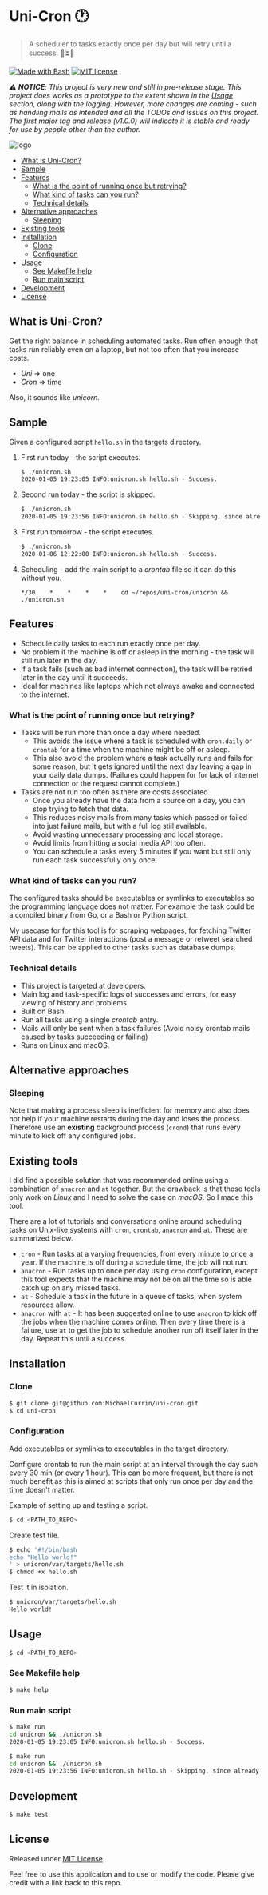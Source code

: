 # Uni-Cron :clock1:
> A scheduler to tasks exactly once per day but will retry until a success. :repeat_one::hourglass_flowing_sand::unicorn:

[![Made with Bash](https://img.shields.io/badge/Made%20with-Bash-blue.svg)](https://www.gnu.org/software/bash/)
[![MIT license](https://img.shields.io/badge/License-MIT-blue.svg)](https://github.com/MichaelCurrin/py-project-template/blob/master/LICENSE)

_:warning: **NOTICE**: This project is very new and still in pre-release stage. This project does works as a prototype to the extent shown in the [Usage](#usage) section, along with the logging. However, more changes are coming - such as handling mails as intended and all the TODOs and issues on this project. The first major tag and release (v1.0.0) will indicate it is stable and ready for use by people other than the author._

![logo](logo.png)

- [What is Uni-Cron?](#what-is-uni-cron)
- [Sample](#sample)
- [Features](#features)
    - [What is the point of running once but retrying?](#what-is-the-point-of-running-once-but-retrying)
    - [What kind of tasks can you run?](#what-kind-of-tasks-can-you-run)
    - [Technical details](#technical-details)
- [Alternative approaches](#alternative-approaches)
    - [Sleeping](#sleeping)
- [Existing tools](#existing-tools)
- [Installation](#installation)
    - [Clone](#clone)
    - [Configuration](#configuration)
- [Usage](#usage)
    - [See Makefile help](#see-makefile-help)
    - [Run main script](#run-main-script)
- [Development](#development)
- [License](#license)


## What is Uni-Cron?

Get the right balance in scheduling automated tasks. Run often enough that tasks run reliably even on a laptop, but not too often that you increase costs.

- _Uni_ => one
- _Cron_ => time

Also, it sounds like _unicorn._


## Sample

Given a configured script `hello.sh` in the targets directory.

1. First run today - the script executes.
    ```bash
    $ ./unicron.sh
    2020-01-05 19:23:05 INFO:unicron.sh hello.sh - Success.
    ```
2. Second run today - the script is skipped.
    ```bash
    $ ./unicron.sh
    2020-01-05 19:23:56 INFO:unicron.sh hello.sh - Skipping, since already ran today.
    ```
3. First run tomorrow - the script executes.
    ```bash
    $ ./unicron.sh
    2020-01-06 12:22:00 INFO:unicron.sh hello.sh - Success.
    ```
4. Scheduling - add the main script to a _crontab_ file so it can do this without you.
    ```
    */30    *    *    *    *    cd ~/repos/uni-cron/unicron && ./unicron.sh
    ```

<!-- TODO: Make executable without cd then update here. Also consider if make should be used here. -->

<!-- TODO: Repeat scheduling this in the usage/config section in more detail with `crontab -e`. -->


## Features

- Schedule daily tasks to each run exactly once per day.
- No problem if the machine is off or asleep in the morning - the task will still run later in the day.
- If a task fails (such as bad internet connection), the task will be retried later in the day until it succeeds.
- Ideal for machines like laptops which not always awake and connected to the internet.

### What is the point of running once but retrying?

- Tasks will be run more than once a day where needed.
    - This avoids the issue where a task is scheduled with `cron.daily` or `crontab` for a time when the machine might be off or asleep.
    - This also avoid the problem where a task actually runs and fails for some reason, but it gets ignored until the next day leaving a gap in your daily data dumps. (Failures could happen for for lack of internet connection or the request cannot complete.)
- Tasks are not run too often as there are costs associated.
    - Once you already have the data from a source on a day, you can stop trying to fetch that data.
    - This reduces noisy mails from many tasks which passed or failed into just failure mails, but with a full log still available.
    - Avoid wasting unnecessary processing and local storage.
    - Avoid limits from hitting a social media API too often.
    - You can schedule a tasks every 5 minutes if you want but still only run each task successfully only once.

### What kind of tasks can you run?

The configured tasks should be executables or symlinks to executables so the programming language does not matter. For example the task could be a compiled binary from Go, or a Bash or Python script.

My usecase for for this tool is for scraping webpages, for fetching Twitter API data and for Twitter interactions (post a message or retweet searched tweets). This can be applied to other tasks such as database dumps.

### Technical details

- This project is targeted at developers.
- Main log and task-specific logs of successes and errors, for easy viewing of history and problems
- Built on Bash.
- Run all tasks using a single _crontab_ entry.
- Mails will only be sent when a task failures (Avoid noisy crontab mails caused by tasks succeeding or failing)
- Runs on Linux and macOS.

## Alternative approaches

### Sleeping

Note that making a process sleep is inefficient for memory and also does not help if your machine restarts during the day and loses the process. Therefore use an **existing** background process (`crond`) that runs every minute to kick off any configured jobs.

## Existing tools

I did find a possible solution that was recommended online using a combination of `anacron` and `at` together. But the drawback is that those tools only work on _Linux_ and I need to solve the case on _macOS_. So I made this tool.

There are a lot of tutorials and conversations online around scheduling tasks on Unix-like systems with `cron`, `crontab`, `anacron` and `at`. These are summarized below.

- `cron` - Run tasks at a varying frequencies, from every minute to once a year. If the machine is off during a schedule time, the job will not run.
- `anacron` - Run tasks up to once per day using `cron` configuration, except this tool expects that the machine may not be on all the time so is able catch up on any missed tasks.
- `at` - Schedule a task in the future in a queue of tasks, when system resources allow.
- `anacron` with `at` - It has been suggested online to use `anacron` to kick off the jobs when the machine comes online. Then every time there is a failure, use `at` to get the job to schedule another run off itself later in the day. Repeat this until a success.

## Installation

### Clone

```bash
$ git clone git@github.com:MichaelCurrin/uni-cron.git
$ cd uni-cron
```

### Configuration

Add executables or symlinks to executables in the target directory.

Configure crontab to run the main script at an interval through the day such every 30 min (or every 1 hour). This can be more frequent, but there is not much benefit as this is aimed at scripts that only run once per day and the time doesn't matter.

<!-- TODO: How to setup crontab and to disable mails for it. -->

Example of setting up and testing a script.

```bash
$ cd <PATH_TO_REPO>
```

Create test file.

```bash
$ echo '#!/bin/bash
echo "Hello world!"
' > unicron/var/targets/hello.sh
$ chmod +x hello.sh
```

Test it in isolation.

```bash
$ unicron/var/targets/hello.sh
Hello world!
```

## Usage

```bash
$ cd <PATH_TO_REPO>
```

### See Makefile help

```bash
$ make help
```

### Run main script

```bash
$ make run
cd unicron && ./unicron.sh
2020-01-05 19:23:05 INFO:unicron.sh hello.sh - Success.
```

```bash
$ make run
cd unicron && ./unicron.sh
2020-01-05 19:23:56 INFO:unicron.sh hello.sh - Skipping, since already ran today.
```

## Development

```bash
$ make test
```

## License

Released under [MIT License](LICENSE).

Feel free to use this application and to use or modify the code. Please give credit with a link back to this repo.
